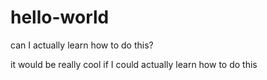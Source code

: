 # hello-world
can I actually learn how to do this?

it would be really cool if I could actually learn how to do this
